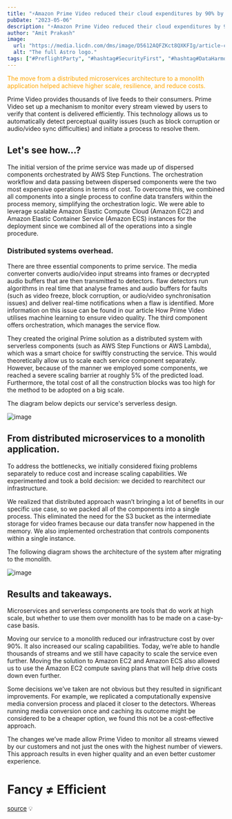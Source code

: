 ```yaml
---
title: "⚡Amazon Prime Video reduced their cloud expenditures by 90% by switching from serverless to a traditional containerized design."
pubDate: "2023-05-06"
description: "⚡Amazon Prime Video reduced their cloud expenditures by 90% by switching from serverless to a traditional containerized design."
author: "Amit Prakash"
image:
  url: "https://media.licdn.com/dms/image/D5612AQFZKct8QXKFIg/article-cover_image-shrink_720_1280/0/1683401554337?e=1713398400&v=beta&t=TyVO8sgXGkWPPnlWjPMtfrDuH-jQ-9gQqbI2r-IHGtg"
  alt: "The full Astro logo."
tags: ["#PreflightParty", "#hashtag#SecurityFirst", "#hashtag#DataHarmony", "#hashtag#NoMoreWebWalls"]
---
```


<span style="color:orange">The move from a distributed microservices architecture to a monolith application helped achieve higher scale, resilience, and reduce costs.</span>

Prime Video provides thousands of live feeds to their consumers. Prime Video set up a mechanism to monitor every stream viewed by users to verify that content is delivered efficiently. This technology allows us to automatically detect perceptual quality issues (such as block corruption or audio/video sync difficulties) and initiate a process to resolve them.

## Let's see how...?

The initial version of the prime service was made up of dispersed components orchestrated by AWS Step Functions. The orchestration workflow and data passing between dispersed components were the two most expensive operations in terms of cost. To overcome this, we combined all components into a single process to confine data transfers within the process memory, simplifying the orchestration logic. We were able to leverage scalable Amazon Elastic Compute Cloud (Amazon EC2) and Amazon Elastic Container Service (Amazon ECS) instances for the deployment since we combined all of the operations into a single procedure.

### Distributed systems overhead.
There are three essential components to prime service. The media converter converts audio/video input streams into frames or decrypted audio buffers that are then transmitted to detectors. flaw detectors run algorithms in real time that analyse frames and audio buffers for faults (such as video freeze, block corruption, or audio/video synchronisation issues) and deliver real-time notifications when a flaw is identified. More information on this issue can be found in our article How Prime Video utilises machine learning to ensure video quality. The third component offers orchestration, which manages the service flow.

They created the original Prime solution as a distributed system with serverless components (such as AWS Step Functions or AWS Lambda), which was a smart choice for swiftly constructing the service. This would theoretically allow us to scale each service component separately. However, because of the manner we employed some components, we reached a severe scaling barrier at roughly 5% of the predicted load. Furthermore, the total cost of all the construction blocks was too high for the method to be adopted on a big scale.

The diagram below depicts our service's serverless design.

![image](https://media.licdn.com/dms/image/D5612AQHEBfD5pL260g/article-inline_image-shrink_1000_1488/0/1683314821747?e=1713398400&v=beta&t=tF35nMpG819ZB-UCSuR6hqClwyAy4bRHq9GiIQuRfMQ)

## From distributed microservices to a monolith application.

To address the bottlenecks, we initially considered fixing problems separately to reduce cost and increase scaling capabilities. We experimented and took a bold decision: we decided to rearchitect our infrastructure.

We realized that distributed approach wasn’t bringing a lot of benefits in our specific use case, so we packed all of the components into a single process. This eliminated the need for the S3 bucket as the intermediate storage for video frames because our data transfer now happened in the memory. We also implemented orchestration that controls components within a single instance.

The following diagram shows the architecture of the system after migrating to the monolith.

![image](https://media.licdn.com/dms/image/D5612AQGekJKOwfFW-A/article-inline_image-shrink_1000_1488/0/1683314891157?e=1713398400&v=beta&t=r-HQq46SrZUAoRDnyg8ri3eZALAAecfcp8LoJaIjhzo)

## Results and takeaways.

Microservices and serverless components are tools that do work at high scale, but whether to use them over monolith has to be made on a case-by-case basis.

Moving our service to a monolith reduced our infrastructure cost by over 90%. It also increased our scaling capabilities. Today, we’re able to handle thousands of streams and we still have capacity to scale the service even further. Moving the solution to Amazon EC2 and Amazon ECS also allowed us to use the Amazon EC2 compute saving plans that will help drive costs down even further.

Some decisions we’ve taken are not obvious but they resulted in significant improvements. For example, we replicated a computationally expensive media conversion process and placed it closer to the detectors. Whereas running media conversion once and caching its outcome might be considered to be a cheaper option, we found this not be a cost-effective approach.

The changes we’ve made allow Prime Video to monitor all streams viewed by our customers and not just the ones with the highest number of viewers. This approach results in even higher quality and an even better customer experience.

# Fancy ≠ Efficient

[source](https://www.primevideotech.com/video-streaming/scaling-up-the-prime-video-audio-video-monitoring-service-and-reducing-costs-by-90) 💡